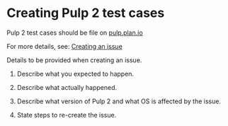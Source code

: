 # Creating Pulp 2 test cases

Pulp 2 test cases should be file on [pulp.plan.io](https://pulp.plan.io)

For more details, see: [Creating an issue](https://pulp-smash.readthedocs.io/en/latest/about.html#creating-issues)

Details to be provided when creating an issue.

1. Describe what you expected to happen.

2. Describe what actually happened.

3. Describe what version of Pulp 2 and what OS is affected by the issue.

4. State steps to re-create the issue.

